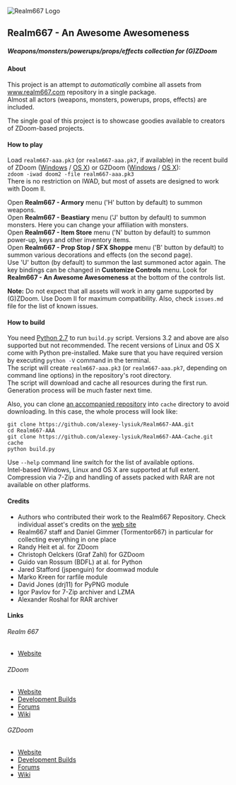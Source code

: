 ![Realm667 Logo](http://realm667.com/images/modules/header/header_general.jpg)
## Realm667 - An Awesome Awesomeness
##### Weapons/monsters/powerups/props/effects collection for (G)ZDoom
#### About

This project is an attempt to _automatically_ combine all assets from www.realm667.com repository in a single package.  
Almost all actors (weapons, monsters, powerups, props, effects) are included.  
  
The single goal of this project is to showcase goodies available to creators of ZDoom-based projects.

#### How to play

Load `realm667-aaa.pk3` (or `realm667-aaa.pk7`, if available) in the recent build of ZDoom ([Windows](http://devbuilds.drdteam.org/zdoom/) / [OS X](http://devbuilds.drdteam.org/zdoom-mac/)) or GZDoom ([Windows](http://devbuilds.drdteam.org/gzdoom/) / [OS X](https://github.com/alexey-lysiuk/gzdoom/releases)):  
`zdoom -iwad doom2 -file realm667-aaa.pk3`  
There is no restriction on IWAD, but most of assets are designed to work with Doom II.  
  
Open **Realm667 - Armory** menu ('H' button by default) to summon weapons.  
Open **Realm667 - Beastiary** menu ('J' button by default) to summon monsters. Here you can change your affiliation with monsters.  
Open **Realm667 - Item Store** menu ('N' button by default) to summon power-up, keys and other inventory items.  
Open **Realm667 - Prop Stop / SFX Shoppe** menu ('B' button by default) to summon various decorations and effects (on the second page).  
Use 'U' button (by default) to summon the last summoned actor again.
The key bindings can be changed in **Customize Controls** menu. Look for **Realm667 - An Awesome Awesomeness** at the bottom of the controls list.

**Note:** Do not expect that all assets will work in any game supported by (G)ZDoom. Use Doom II for maximum compatibility. Also, check `issues.md` file for the list of known issues.

#### How to build

You need [Python 2.7](https://www.python.org/downloads/release/python-279/) to run `build.py` script. Versions 3.2 and above are also supported but not recommended. The recent versions of Linux and OS X come with Python pre-installed. Make sure that you have required version by executing `python -V` command in the terminal.  
The script will create `realm667-aaa.pk3` (or `realm667-aaa.pk7`, depending on command line options) in the repository's root directory.  
The script will download and cache all resources during the first run. Generation process will be much faster next time.  
  
Also, you can clone [an accompanied repository](https://github.com/alexey-lysiuk/Realm667-AAA-Cache) into `cache` directory to avoid downloading. In this case, the whole process will look like:
```
git clone https://github.com/alexey-lysiuk/Realm667-AAA.git
cd Realm667-AAA
git clone https://github.com/alexey-lysiuk/Realm667-AAA-Cache.git cache
python build.py
```
Use `--help` command line switch for the list of available options.  
Intel-based Windows, Linux and OS X are supported at full extent. Compression via 7-Zip and handling of assets packed with RAR are not available on other platforms.

#### Credits

* Authors who contributed their work to the Realm667 Repository. Check individual asset's credits on the [web site](http://www.realm667.com)
* Realm667 staff and Daniel Gimmer (Tormentor667) in particular for collecting everything in one place
* Randy Heit et al. for ZDoom
* Christoph Oelckers (Graf Zahl) for GZDoom
* Guido van Rossum (BDFL) at al. for Python
* Jared Stafford (jspenguin) for doomwad module
* Marko Kreen for rarfile module
* David Jones (drj11) for PyPNG module
* Igor Pavlov for 7-Zip archiver and LZMA
* Alexander Roshal for RAR archiver

#### Links

###### Realm 667
* [Website](http://realm667.com)

###### ZDoom
* [Website](http://zdoom.org)
* [Development Builds](http://devbuilds.drdteam.org/zdoom)
* [Forums](http://forum.zdoom.org)
* [Wiki](http://zdoom.org/wiki)

###### GZDoom
* [Website](http://www.osnanet.de/c.oelckers/gzdoom)
* [Development Builds](http://devbuilds.drdteam.org/gzdoom)
* [Forums](http://forum.drdteam.org/viewforum.php?f=22)
* [Wiki](http://zdoom.org/wiki/Category:GZDoom_features)
